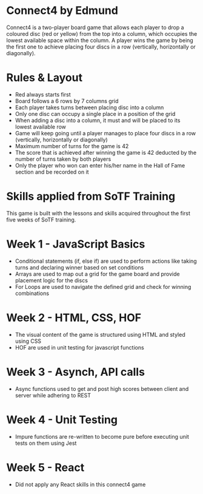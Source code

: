 # Connect4 by Edmund


Connect4 is a two-player board game that allows each player to drop a coloured disc (red or yellow) from the top into a column, which occupies the lowest available space within the column. A player wins the game by being the first one to achieve placing four discs in a row (vertically, horizontally or diagonally). 

# Rules & Layout
- Red always starts first
- Board follows a 6 rows by 7 columns grid
- Each player takes turns between placing disc into a column
- Only one disc can occupy a single place in a position of the grid
- When adding a disc into a column, it must and will be placed to its lowest available row
- Game will keep going until a player manages to place four discs in a row (vertically, horizontally or diagonally)
- Maximum number of turns for the game is 42
- The score that is achieved after winning the game is 42 deducted by the number of turns taken by both players
- Only the player who won can enter his/her name in the Hall of Fame section and be recorded on it

# Skills applied from SoTF Training

This game is built with the lessons and skills acquired throughout the first five weeks of SoTF training.

# Week 1 - JavaScript Basics
- Conditional statements (if, else if) are used to perform actions like taking turns and declaring winner based on set conditions
- Arrays are used to map out a grid for the game board and provide placement logic for the discs
- For Loops are used to navigate the defined grid and check for winning combinations  

# Week 2 - HTML, CSS, HOF
- The visual content of the game is structured using HTML and styled using CSS
- HOF are used in unit testing for javascript functions

# Week 3 - Asynch, API calls
- Async functions used to get and post high scores between client and server while adhering to REST

# Week 4 - Unit Testing
- Impure functions are re-written to become pure before executing unit tests on them using Jest

# Week 5 - React
- Did not apply any React skills in this connect4 game


